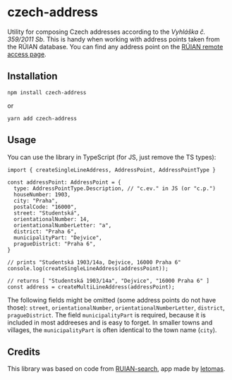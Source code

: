 # czech-address
Utility for composing Czech addresses according to the _Vyhláška č. 359/2011 Sb._ This is
handy when working with address points taken from the RÚIAN database. You can find any
address point on the [RÚIAN remote access page](https://vdp.cuzk.cz/vdp/ruian/overeniadresy?atfill=).

## Installation
```
npm install czech-address
```
or
```
yarn add czech-address
```

## Usage
You can use the library in TypeScript (for JS, just remove the TS types):
```
import { createSingleLineAddress, AddressPoint, AddressPointType }

const addressPoint: AddressPoint = {
  type: AddressPointType.Description, // "c.ev." in JS (or "c.p.")
  houseNumber: 1903,
  city: "Praha",
  postalCode: "16000",
  street: "Studentská",
  orientationalNumber: 14,
  orientationalNumberLetter: "a",
  district: "Praha 6",
  municipalityPart: "Dejvice",
  pragueDistrict: "Praha 6",
}

// prints "Studentská 1903/14a, Dejvice, 16000 Praha 6"
console.log(createSingleLineAddress(addressPoint));

// returns [ "Studentská 1903/14a", "Dejvice", "16000 Praha 6" ]
const address = createMultiLineAddress(addressPoint);
```

The following fields might be omitted (some address points do not have those): `street`, `orientationalNumber`, `orientationalNumberLetter`, `district`, `pragueDistrict`. The field `municipalityPart` is required,
because it is included in most addreeses and is easy to forget. In smaller towns and villages, the `municipalityPart`
is often identical to the town name (`city`).

## Credits
This library was based on code from [RUIAN-search](https://github.com/letomas/RUIAN-search), app made by [letomas](https://github.com/letomas).